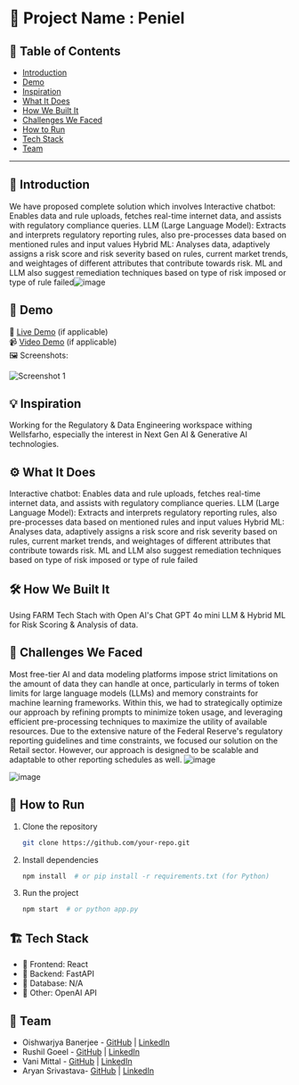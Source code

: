 # 🚀 Project Name : Peniel

## 📌 Table of Contents
- [Introduction](#introduction)
- [Demo](#demo)
- [Inspiration](#inspiration)
- [What It Does](#what-it-does)
- [How We Built It](#how-we-built-it)
- [Challenges We Faced](#challenges-we-faced)
- [How to Run](#how-to-run)
- [Tech Stack](#tech-stack)
- [Team](#team)

---

## 🎯 Introduction
We have proposed complete solution which involves
Interactive chatbot: Enables data and rule uploads, fetches real-time internet data, and assists with regulatory compliance queries.
LLM (Large Language Model): Extracts and interprets regulatory reporting rules, also pre-processes data based on mentioned rules and input values
Hybrid ML: Analyses data, adaptively assigns a risk score and risk severity based on rules, current market trends, and weightages of different attributes that contribute towards risk.
ML and LLM also suggest remediation techniques based on type of risk imposed or type of rule failed![image](https://github.com/user-attachments/assets/545bf702-fe99-4f11-9353-ac4dcccf355d)


## 🎥 Demo
🔗 [Live Demo](#) (if applicable)  
📹 [Video Demo](#) (if applicable)  
🖼️ Screenshots:

![Screenshot 1](link-to-image)

## 💡 Inspiration
Working for the Regulatory & Data Engineering workspace withing Wellsfarho, especially the interest in Next Gen AI & Generative AI technologies.

## ⚙️ What It Does
Interactive chatbot: Enables data and rule uploads, fetches real-time internet data, and assists with regulatory compliance queries.
LLM (Large Language Model): Extracts and interprets regulatory reporting rules, also pre-processes data based on mentioned rules and input values
Hybrid ML: Analyses data, adaptively assigns a risk score and risk severity based on rules, current market trends, and weightages of different attributes that contribute towards risk.
ML and LLM also suggest remediation techniques based on type of risk imposed or type of rule failed

## 🛠️ How We Built It
Using FARM Tech Stach with Open AI's Chat GPT 4o mini LLM & Hybrid ML for Risk Scoring & Analysis of data.

## 🚧 Challenges We Faced
Most free-tier AI and data modeling platforms impose strict limitations on the amount of data they can handle at once, particularly in terms of token limits for large language models (LLMs) and memory constraints for machine learning frameworks. 
Within this, we had to strategically optimize our approach by refining prompts to minimize token usage, and leveraging efficient pre-processing techniques to maximize the utility of available resources.
Due to the extensive nature of the Federal Reserve's regulatory reporting guidelines and time constraints, we focused our solution on the Retail sector. However, our approach is designed to be scalable and adaptable to other reporting schedules as well.
![image](https://github.com/user-attachments/assets/c0823512-c2ea-4a1d-a2d5-6fb983eb59d2)

![image](https://github.com/user-attachments/assets/a2723e57-258e-4b68-b060-7e74ffea1321)


## 🏃 How to Run
1. Clone the repository  
   ```sh
   git clone https://github.com/your-repo.git
   ```
2. Install dependencies  
   ```sh
   npm install  # or pip install -r requirements.txt (for Python)
   ```
3. Run the project  
   ```sh
   npm start  # or python app.py
   ```

## 🏗️ Tech Stack
- 🔹 Frontend: React 
- 🔹 Backend: FastAPI 
- 🔹 Database: N/A
- 🔹 Other: OpenAI API

## 👥 Team
- Oishwarjya Banerjee - [GitHub](#) | [LinkedIn](#)
- Rushil Goeel - [GitHub](#) | [LinkedIn](#)
- Vani Mittal - [GitHub](#) | [LinkedIn](#)
- Aryan Srivastava- [GitHub](#) | [LinkedIn](#)
